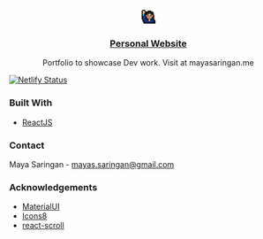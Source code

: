 <p align="center">
  <a href="https://github.com/othneildrew/Best-README-Template">
    <img src="./public/favicon.png" alt="Logo" width="25" height="25">
    <h3 align="center">Personal Website</h3>
  </a>

  <p align="center">
    Portfolio to showcase Dev work. Visit at mayasaringan.me
  </p>

[![Netlify Status](https://api.netlify.com/api/v1/badges/bb59fc47-5f6c-4ac7-bdbf-976e5f961093/deploy-status)](https://app.netlify.com/sites/mayasaringan/deploys)

</p>

### Built With

- [ReactJS](https://reactjs.org/)

### Contact

Maya Saringan - mayas.saringan@gmail.com

### Acknowledgements

- [MaterialUI](https://material-ui.com/)
- [Icons8](https://icons8.com/)
- [react-scroll](https://www.npmjs.com/package/react-scroll)
